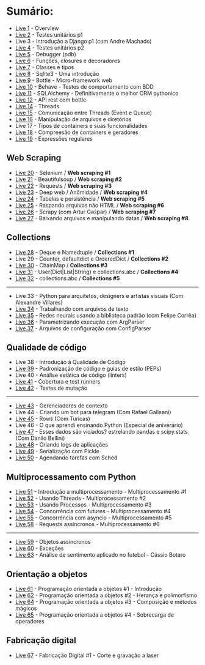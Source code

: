 # Sumário:
- [Live 1](./Live01) - Overview
- [Live 2](./Live02) - Testes unitários p1
- Live 3 - Introdução a Django p1 (com Andre Machado)
- [Live 4](./Live04) - Testes unitários p2
- [Live 5](./Live05) - Debugger (pdb)
- [Live 6](./Live06) - Funções, closures e decoradores
- [Live 7](./Live07) - Classes e tipos
- [Live 8](./Live08) - Sqlite3 - Uma introdução
- [Live 9](./Live09) - Bottle - Micro-framework web
- [Live 10](./Live10) - Behave - Testes de comportamento com BDD
- [Live 11](./Live11) - SQLAlchemy - Definitivamente o melhor ORM pythonico
- [Live 12](./Live12) - API rest com bottle
- [Live 14](./Live14) - Threads
- [Live 15](./Live15) - Comunicação entre Threads (Event e Queue)
- [Live 16](./Live16) - Manipulação de arquivos e diretórios
- Live 17 - Tipos de containers e suas funcionalidades
- [Live 18](./Live18) - Compreesão de containers e geradores
- [Live 19](./Live19) - Expressões regulares

## Web Scraping
- [Live 20](./Live20) - Selenium / **Web scraping #1**
- [Live 21](./Live21) - Beautifulsoup / **Web scraping #2**
- [Live 22](./Live22) - Requests / **Web scraping #3**
- [Live 23](./Live23) - Deep web / Anômidade / **Web scraping #4**
- [Live 24](./Live24) - Tabelas e persistência / **Web scraping #5**
- [Live 25](./Live25) - Raspando arquivos não HTML / **Web scraping #6**
- [Live 26](./Live26) - Scrapy (com Artur Gaspar) / **Web scraping #7**
- [Live 27](./Live27) - Baixando arquivos e manipulando datas / **Web scraping #8**

## Collections
- [Live 28](./Live28) - Deque e Namedtuple / **Collections #1**
- Live 29 - Counter, defaultdict e OrderedDict / **Collections #2**
- [Live 30](./Live30) - ChainMap / **Collections #3**
- [Live 31](./Live31) - User(Dict|List|String) e collections.abc / **Collections #4**
- [Live 32](./Live32) - collections.abc / **Collections #5**

---------------------------------------------

- Live 33 - Python para arquitetos, designers e artistas visuais (Com Alexandre Villares)
- [Live 34](./Live34) - Trabalhando com arquivos de texto
- [Live 35](./Live35) - Redes neurais usando a biblioteca padrão (com Felipe Corrêa)
- [Live 36](./Live36) - Parametrizando execução com ArgParser
- [Live 37](./Live37) - Arquivos de configuração com ConfigParser


## Qualidade de código
- Live 38 - Introdução à Qualidade de Código
- [Live 39](./Live39) - Padronização de código e guias de estilo (PEPs)
- Live 40 - Análise estática de código (linters)
- [Live 41](./Live41) - Cobertura e test runners
- [Live 42](./Live42) - Testes de mutação

---------------------------------------------
- [Live 43](./Live43) - Gerenciadores de contexto
- Live 44 - Criando um bot para telegram (Com Rafael Galleani)
- [Live 45](turicas.info/slides/brasil.io/capiconf2018/) - Rows (Com Turicas)
- Live 46 - O que aprendi ensinando Python (Especial de aniverário)
- [Live 47](https://github.com/danilobellini/notebooks/blob/master/2018-04-23_DadosViciados/2018-04-23_LiveDePython.ipynb) - Esses dados são viciados? estrelando pandas e scipy.stats (Com Danilo Bellini)
- [Live 48](./Live48) - Criando logs de aplicações
- [Live 49](./Live49) - Serialização com Pickle
- [Live 50](./Live50) - Agendando tarefas com Sched

## Multiprocessamento com Python
- [Live 51](./Live51) - Introdução a multiprocessamento - Multiprocessamento #1
- [Live 52](./Live52) - Usando Threads - Multiprocessamento #2
- [Live 53](./Live53) - Usando Processos - Multiprocessamento #3
- [Live 54](./Live54) - Concorrência com futures - Multiprocessamento #4
- [Live 55](./Live55) - Concorrência com asyncio - Multiprocessamento #5
- [Live 58](./Live58) - Requests assincronos - Multiprocessamento #6

--------------------------------------------

- [Live 59](./Live59) - Objetos assíncronos
- [Live 60](./Live60) - Exceções
- [Live 63](./Live63) - Análise de sentimento aplicado no futebol - Cássio Botaro

## Orientação a objetos
- [Live 61](./Live61) - Programação orientada a objetos #1 - Introdução
- [Live 62](./Live62) - Programação orientada a objetos #2 - Herança e polimorfismo
- [Live 64](./Live64) - Programação orientada a objetos #3 - Composição e métodos mágicos
- [Live 65](./Live65) - Programação orientada a objetos #4 - Sobrecarga de operadores

## Fabricação digital
- [Live 67](./Live67) - Fabricação Digital #1 - Corte e gravação a laser
